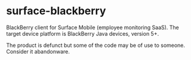 surface-blackberry
==================

BlackBerry client for Surface Mobile (employee monitoring SaaS). The target
device platform is BlackBerry Java devices, version 5+.

The product is defunct but some of the code may be of use to someone. Consider
it abandonware.
